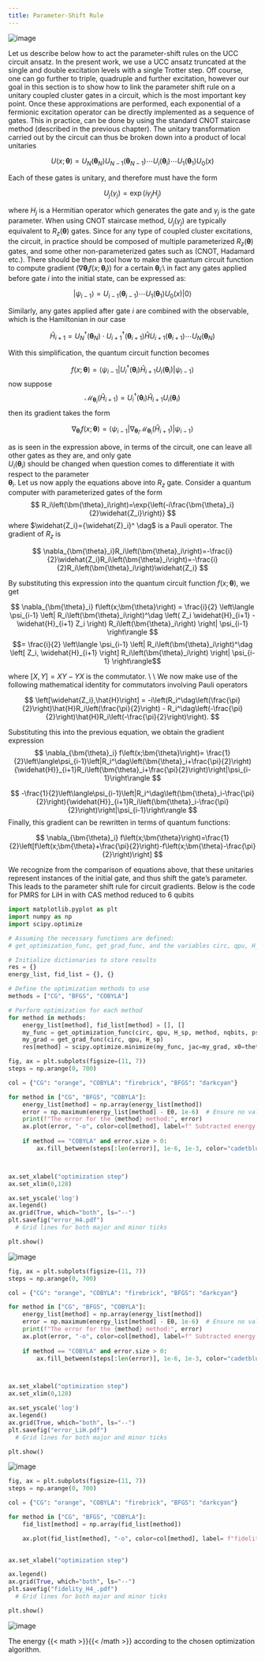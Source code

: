 ```yaml
---
title: Parameter-Shift Rule
---
```


![image](/uploads/sstack5.png)


<!--more-->

Let us describe below how to act the parameter-shift rules on the UCC circuit ansatz. 
In the present work, we use a UCC ansatz truncated at the single and double excitation levels with a single Trotter step. Off course, one can go further to triple, quadruple and further excitation, however our goal in this section is to show how to link the parameter shift rule on a unitary coupled cluster gates in a circuit, which is the most important key point. 
Once these approximations are performed, each exponential of a fermionic excitation operator can be directly implemented as a sequence of gates.
This in practice, can be done by  using the standard CNOT staircase method (described in the previous chapter). The unitary transformation carried out by the circuit can thus be broken down into a product of local unitaries

$$
U\left(x;\bm{\theta}\right)=U_N\left(\bm{\theta}_N\right)U_{N-1}\left(\bm{\theta}_{N-1}\right)\cdots U_i\left(\bm{\theta}_i\right) \cdots U_1\left(\bm{\theta}_1\right)U_0\left(x\right)
$$


Each of these gates is unitary, and therefore must have the form


$$
U_j\left(\gamma_j\right)=\exp{\left(i\gamma_jH_j\right)}
$$

where  $H_j$ is a Hermitian operator which generates the gate and $\gamma_j$ is the gate parameter. When using CNOT staircase method,  $U_j\left(\gamma_j\right)$ are typically equivalent to $R_z(\bm{\theta})$ gates.
Since for any type of coupled cluster excitations, the circuit, in practice should be composed of multiple parameterized $R_z(\bm{\theta})$ gates, and some other non-parameterized gates such as (CNOT, Hadamard etc.). There should be then a tool  how to  make the quantum circuit function  to compute gradient ($\nabla{\bm{\theta}_i}{f}(x;\bm{\theta}_i$)) for a certain $\bm{\theta}_i$:\\
in fact any gates applied before gate $i$ into the initial state, can be expressed as:

$$
\left|\psi_{i-1}\right\rangle=U_{i-1}\left(\bm{\theta}_{i-1}\right)\cdots U_1\left(\bm{\theta}_1\right)U_0\left(x\right)\left|0\right\rangle
$$

Similarly, any gates applied after gate $i$ are combined with the observable, which is the Hamiltonian in our case

$$
\hat{H}_{i+1}=U_N^\dag(\bm{\theta}_N)\cdot
U^\dag_{i+1}(\bm{\theta}_{i+1})\hat{H}U_{i+1}(\bm{\theta}_{i+1})\cdots U_N(\bm{\theta}_N) 
$$

With this simplification, the quantum circuit function becomes

$$
f(x;\bm{\theta})=\left\langle\psi_{i-1}\left|U_i^\dag(\bm{\theta}_i)\hat{H}_{i+1}U_i(\bm{\theta}_i)\right|\psi_{i-1}\right\rangle
$$
now suppose $$\mathcal{M}_{\bm{\theta}_i}(\hat{H}_{i+1}) = U_i^\dag(\bm{\theta}_i)\hat{H}_{i+1}U_i(\bm{\theta}_i) $$ 
then its gradient takes the form 

$$
\nabla_{\bm{\theta}_i}f\left(x;\bm{\theta}\right)=\left\langle\psi_{i-1}\left|\nabla_{\bm{\theta}_i}\mathcal{M}_{\bm{\theta}_i}\left(\hat{H}_{i+1}\right)\right|\psi_{i-1}\right\rangle
$$

as is seen in the expression above, in terms of the circuit, one can leave all other gates as they are, and only  gate  
$U_i\left(\bm{\theta}_i\right)$ should be changed
  when question comes to differentiate it with respect to the parameter  
$\bm{\theta}_i$. Let us now apply the equations above into $R_z$ gate. 
Consider a quantum computer with parameterized gates of the form
$$
    R_i\left(\bm{\theta}_i\right)=\exp{\left(-i\frac{\bm{\theta}_i}{2}\widehat{Z_i}\right)}
$$
where $\widehat{Z_i}={\widehat{Z}_i}^ \dag$ is a Pauli operator. The gradient of $R_z$ is

$$
\nabla_{\bm{\theta}_i}R_i\left(\bm{\theta}_i\right)=-\frac{i}{2}\widehat{Z_i}R_i\left(\bm{\theta}_i\right)=-\frac{i}{2}R_i\left(\bm{\theta}_i\right)\widehat{Z_i}
$$

By substituting this expression  into the quantum circuit function $f(x;\bm{\theta})$, we get

$$
\nabla_{\bm{\theta}_i} f\left(x;\bm{\theta}\right) =  \frac{i}{2} \left\langle \psi_{i-1} \left| R_i\left(\bm{\theta}_i\right)^\dag \left( Z_i \widehat{H}_{i+1} - \widehat{H}_{i+1} Z_i \right) R_i\left(\bm{\theta}_i\right) \right| \psi_{i-1} \right\rangle 
$$
$$= \frac{i}{2} \left\langle \psi_{i-1} \left| R_i\left(\bm{\theta}_i\right)^\dag \left[ Z_i, \widehat{H}_{i+1} \right] R_i\left(\bm{\theta}_i\right) \right| \psi_{i-1} \right\rangle$$


where $\left[X,Y\right]=XY-YX$ is the commutator.
\\ \\
We now make use of the following mathematical identity for commutators involving Pauli operators

$$
\left[\widehat{Z_i},\hat{H}\right] = -i\left(R_i^\dag\left(\frac{\pi}{2}\right)\hat{H}R_i\left(\frac{\pi}{2}\right) - R_i^\dag\left(-\frac{\pi}{2}\right)\hat{H}R_i\left(-\frac{\pi}{2}\right)\right).
$$

Substituting this into the previous equation, we obtain the gradient expression
$$
\nabla_{\bm{\theta}_i} f\left(x;\bm{\theta}\right)= \frac{1}{2}\left\langle\psi_{i-1}\left|R_i^\dag\left(\bm{\theta}_i+\frac{\pi}{2}\right){\widehat{H}}_{i+1}R_i\left(\bm{\theta}_i+\frac{\pi}{2}\right)\right|\psi_{i-1}\right\rangle
$$

$$
-\frac{1}{2}\left\langle\psi_{i-1}\left|R_i^\dag\left(\bm{\theta}_i-\frac{\pi}{2}\right){\widehat{H}}_{i+1}R_i\left(\bm{\theta}_i-\frac{\pi}{2}\right)\right|\psi_{i-1}\right\rangle
$$
Finally, this gradient can be  rewritten in terms of quantum functions:

$$
\nabla_{\bm{\theta}_i} f\left(x;\bm{\theta}\right)=\frac{1}{2}\left[f\left(x;\bm{\theta}+\frac{\pi}{2}\right)-f\left(x;\bm{\theta}-\frac{\pi}{2}\right)\right]
$$

We recognize from the comparison of equations above,
that these unitaries represent instances of the initial gate,
and thus shift the gate’s parameter.  This leads to the
parameter shift rule for circuit gradients. Below is the code for PMRS for LiH in with CAS method reduced to 6 qubits







```python {class="my-class" id="my-codeblock" lineNos=inline tabWidth=2}
import matplotlib.pyplot as plt
import numpy as np
import scipy.optimize

# Assuming the necessary functions are defined: 
# get_optimization_func, get_grad_func, and the variables circ, qpu, H_sp, nqbits, psi0, theta_0, E0

# Initialize dictionaries to store results
res = {}
energy_list, fid_list = {}, {}

# Define the optimization methods to use
methods = ["CG", "BFGS", "COBYLA"]

# Perform optimization for each method
for method in methods:
    energy_list[method], fid_list[method] = [], []
    my_func = get_optimization_func(circ, qpu, H_sp, method, nqbits, psi0, energy_list, fid_list)
    my_grad = get_grad_func(circ, qpu, H_sp)
    res[method] = scipy.optimize.minimize(my_func, jac=my_grad, x0=theta_0, method=method, options={"maxiter": 50000, "disp": True})

fig, ax = plt.subplots(figsize=(11, 7))
steps = np.arange(0, 700)

col = {"CG": "orange", "COBYLA": "firebrick", "BFGS": "darkcyan"}

for method in ["CG", "BFGS", "COBYLA"]:
    energy_list[method] = np.array(energy_list[method])
    error = np.maximum(energy_list[method] - E0, 1e-6)  # Ensure no values less than 1e-16
    print(f"The error for the {method} method:", error)
    ax.plot(error, "-o", color=col[method], label=f" Subtracted energy [{method}]")
    
    if method == "COBYLA" and error.size > 0:
        ax.fill_between(steps[:len(error)], 1e-6, 1e-3, color="cadetblue", alpha=0.2, interpolate=True, label="Chemical Accuracy")



ax.set_xlabel("optimization step")
ax.set_xlim(0,128)

ax.set_yscale('log')
ax.legend()
ax.grid(True, which="both", ls="--")
plt.savefig("error_H4.pdf")
  # Grid lines for both major and minor ticks

plt.show()

```





![image](/uploads/sstack6.png)

```python {class="my-class" id="my-codeblock" lineNos=inline tabWidth=2}
fig, ax = plt.subplots(figsize=(11, 7))
steps = np.arange(0, 700)

col = {"CG": "orange", "COBYLA": "firebrick", "BFGS": "darkcyan"}

for method in ["CG", "BFGS", "COBYLA"]:
    energy_list[method] = np.array(energy_list[method])
    error = np.maximum(energy_list[method] - E0, 1e-6)  # Ensure no values less than 1e-16
    print(f"The error for the {method} method:", error)
    ax.plot(error, "-o", color=col[method], label=f" Subtracted energy [{method}]")
    
    if method == "COBYLA" and error.size > 0:
        ax.fill_between(steps[:len(error)], 1e-6, 1e-3, color="cadetblue", alpha=0.2, interpolate=True, label="Chemical Accuracy")



ax.set_xlabel("optimization step")
ax.set_xlim(0,128)

ax.set_yscale('log')
ax.legend()
ax.grid(True, which="both", ls="--")
plt.savefig("error_LiH.pdf")
  # Grid lines for both major and minor ticks

plt.show()
```
![image](/uploads/sstack7.png)


```python {class="my-class" id="my-codeblock" lineNos=inline tabWidth=2}
fig, ax = plt.subplots(figsize=(11, 7))
steps = np.arange(0, 700)

col = {"CG": "orange", "COBYLA": "firebrick", "BFGS": "darkcyan"}

for method in ["CG", "BFGS", "COBYLA"]:
    fid_list[method] = np.array(fid_list[method])

    ax.plot(fid_list[method], "-o", color=col[method], label= f"fidelity w.r.t true ground state [{method}]")
    

ax.set_xlabel("optimization step")

ax.legend()
ax.grid(True, which="both", ls="--")
plt.savefig("fidelity_H4_.pdf")
  # Grid lines for both major and minor ticks

plt.show()
```



![image](/uploads/sstack8.png)




The energy {{< math >}}{{< /math >}} according to the chosen optimization algorithm.











